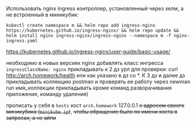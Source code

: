Использовать nginx ingress контроллер, установленный через хелм, а не встроенный в миникубик:
```
kubectl create namespace m && helm repo add ingress-nginx https://kubernetes.github.io/ingress-nginx/ && helm repo update && helm install nginx ingress-nginx/ingress-nginx --namespace m -f nginx-ingress.yaml
```

https://kubernetes.github.io/ingress-nginx/user-guide/basic-usage/

необходимо в новых версиях nginx добавлять класс ингресса
`ingressClassName: nginx`
прикладывать к 2 дз урл для проверки: curl http://arch.homework/health или как указано в дз со *.
К 3 дз и далее дз прикладывать коллекцию postman и проверять ее работу через newman run имя_коллекции
прикладывать кроме команд разворачивания приложения, команду удаления)


прописать у себя в `hosts` хост `arch.homework` 127.0.0.1 ~~с адресом своего миникубика (`minikube ip`)~~, 
~~чтобы обращение было по имени хоста в запросах, а не айпи~~ 
